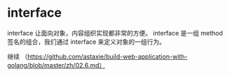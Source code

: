 # interface

interface 让面向对象，内容组织实现都非常的方便。 interface 是一组 method 签名的组合，我们通过 interface 来定义对象的一组行为。

继续 （https://github.com/astaxie/build-web-application-with-golang/blob/master/zh/02.6.md）
